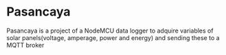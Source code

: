 # Pasancaya
Pasancaya is a project of a NodeMCU data logger to adquire variables of solar panels(voltage, amperage, power and energy) and sending these to a MQTT broker

